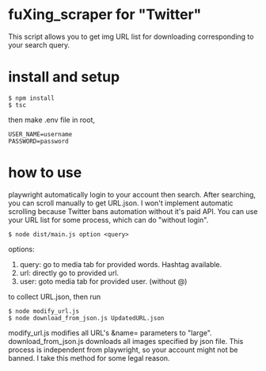# fuXing_scraper for "Twitter"

This script allows you to get img URL list for downloading corresponding to your search query.

# install and setup

```
$ npm install
$ tsc
```
then make .env file in root,
```
USER_NAME=username
PASSWORD=password
```

# how to use

playwright automatically login to your account then search. After searching, you can scroll manually to get URL.json.
I won't implement automatic scrolling because Twitter bans automation without it's paid API.
You can use your URL list for some process, which can do "without login".

```
$ node dist/main.js option <query>
```

options:

1. query: go to media tab for provided words. Hashtag available.
2. url: directly go to provided url.
3. user: goto media tab for provided user. (without @)


to collect URL.json, then run
```
$ node modify_url.js
$ node download_from_json.js UpdatedURL.json
```
modify_url.js modifies all URL's &name= parameters to "large". download_from_json.js downloads all images specified by json file.
This process is independent from playwright, so your account might not be banned. I take this method for some legal reason.
